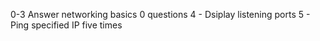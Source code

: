 0-3 Answer networking basics 0 questions
4 - Dsiplay listening ports
5 - Ping specified IP five times
